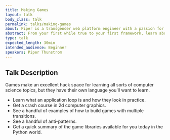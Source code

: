```yaml
---
title: Making Games
layout: talk
body_class: talk
permalink: talks/making-games
about: Piper is a transgender web platform engineer with a passion for games. Outside of work, she's the inventor of ppb, an Python educational game framework, and a community organizer in the NYC Python scene.
abstract: From your first while true to your first framework, learn about making games with Python
type: talk
expected_length: 30min
intended_audience: Beginner
speakers: Piper Thunstrom
---
```


## Talk Description

Games make an excellent hack space for learning all sorts of computer science topics, but they have their own language you'll want to learn.

* Learn what an application loop is and how they look in practice.
* Get a crash course in 2d computer graphics.
* See a handful of examples of how to build games with multiple transitions.
* See a handful of anti-patterns.
* Get a quick summary of the game libraries available for you today in the Python world.
